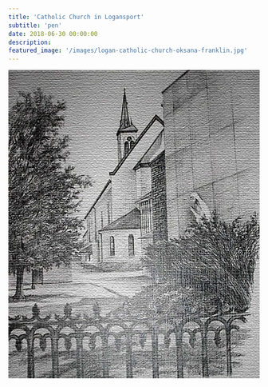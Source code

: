 ```yaml
---
title: 'Catholic Church in Logansport'
subtitle: 'pen'
date: 2018-06-30 00:00:00
description:
featured_image: '/images/logan-catholic-church-oksana-franklin.jpg'
---
```


![](/images/logan-catholic-church-oksana-franklin.jpg)
